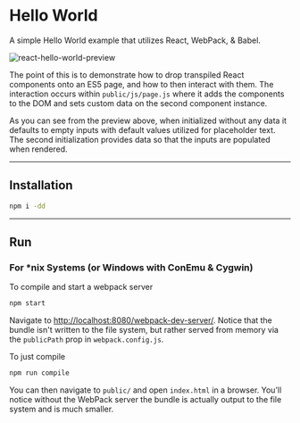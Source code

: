 # Hello World

A simple Hello World example that utilizes React, WebPack, & Babel.

![react-hello-world-preview](https://user-images.githubusercontent.com/344140/27402071-3fd05eb4-567a-11e7-9601-812e9edda999.gif)

The point of this is to demonstrate how to drop transpiled React components
onto an ES5 page, and how to then interact with them. The interaction occurs
within `public/js/page.js` where it adds the components to the DOM and sets
custom data on the second component instance.

As you can see from the preview above, when initialized without any data it 
defaults to empty inputs with default values utilized for placeholder text.
The second initialization provides data so that the inputs are populated
when rendered.

---

## Installation

```sh
npm i -dd
```

---

## Run

### For *nix Systems (or Windows with ConEmu & Cygwin)

To compile and start a webpack server
```sh
npm start
```
Navigate to [http://localhost:8080/webpack-dev-server/](http://localhost:8080/webpack-dev-server/).
Notice that the bundle isn't written to the file system, but rather served from
memory via the `publicPath` prop in `webpack.config.js`.

To just compile
```sh
npm run compile
```
You can then navigate to `public/` and open `index.html` in a browser. You'll
notice without the WebPack server the bundle is actually output to the file
system and is much smaller. 
